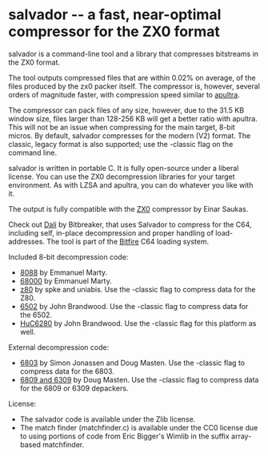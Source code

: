 salvador -- a fast, near-optimal compressor for the ZX0 format
==============================================================

salvador is a command-line tool and a library that compresses bitstreams in the ZX0 format. 

The tool outputs compressed files that are within 0.02% on average, of the files produced by the zx0 packer itself. The compressor is, however, several orders of magnitude faster, with compression speed similar to [apultra](https://github.com/emmanuel-marty/apultra). 

The compressor can pack files of any size, however, due to the 31.5 KB window size, files larger than 128-256 KB will get a better ratio with apultra. This will not be an issue when compressing for the main target, 8-bit micros. By default, salvador compresses for the modern (V2) format. The classic, legacy format is also supported; use the -classic flag on the command line.

salvador is written in portable C. It is fully open-source under a liberal license. You can use the ZX0 decompression libraries for your target environment. As with LZSA and apultra, you can do whatever you like with it.

The output is fully compatible with the [ZX0](https://github.com/einar-saukas/ZX0) compressor by Einar Saukas.

Check out [Dali](https://csdb.dk/release/?id=213694&show=summary) by Bitbreaker, that uses Salvador to compress for the C64, including self, in-place decompression and proper handling of load-addresses. The tool is part of the [Bitfire](https://github.com/bboxy/bitfire) C64 loading system.

Included 8-bit decompression code:

 * [8088](https://github.com/emmanuel-marty/salvador/tree/main/asm/8088) by Emmanuel Marty. 
 * [68000](https://github.com/emmanuel-marty/salvador/tree/main/asm/68000) by Emmanuel Marty. 
 * [z80](https://github.com/emmanuel-marty/salvador/tree/main/asm/Z80) by spke and uniabis. Use the -classic flag to compress data for the Z80.
 * [6502](https://github.com/emmanuel-marty/salvador/tree/main/asm/6502) by John Brandwood. Use the -classic flag to compress data for the 6502.
 * [HuC6280](https://github.com/emmanuel-marty/salvador/tree/main/asm/HuC6280) by John Brandwood. Use the -classic flag for this platform as well.

External decompression code:

 * [6803](https://github.com/dougmasten/zx0-6803) by Simon Jonassen and Doug Masten. Use the -classic flag to compress data for the 6803.
 * [6809 and 6309](https://github.com/dougmasten/zx0-6x09) by Doug Masten. Use the -classic flag to compress data for the 6809 or 6309 depackers.

License:

* The salvador code is available under the Zlib license.
* The match finder (matchfinder.c) is available under the CC0 license due to using portions of code from Eric Bigger's Wimlib in the suffix array-based matchfinder.
